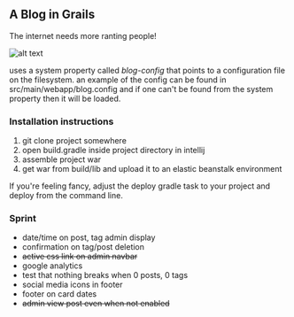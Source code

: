 ## A Blog in Grails

The internet needs more ranting people!

![alt text](https://s3-us-west-2.amazonaws.com/atronandbeyond.com/Animated+GIF-downsized.gif)

uses a system property called *blog-config* that points to a configuration file on the filesystem.  an example of the config can be found in src/main/webapp/blog.config and if one can't be found from the system property then it will be loaded.

### Installation instructions

1. git clone project somewhere
2. open build.gradle inside project directory in intellij
3. assemble project war
4. get war from build/lib and upload it to an elastic beanstalk environment

If you're feeling fancy, adjust the deploy gradle task to your project and deploy from the command line.

### Sprint

* date/time on post, tag admin display
* confirmation on tag/post deletion
* ~~active css link on admin navbar~~
* google analytics
* test that nothing breaks when 0 posts, 0 tags
* social media icons in footer
* footer on card dates
* ~~admin view post even when not enabled~~